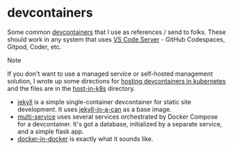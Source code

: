 # devcontainers

Some common [devcontainers](https://containers.dev) that I use as references / send to folks.  These should work in any system that uses [VS Code Server](https://code.visualstudio.com/docs/remote/vscode-server) - GitHub Codespaces, Gitpod, Coder, etc.

> [!NOTE]
> If you don't want to use a managed service or self-hosted management solution, I wrote up some directions for [hosting devcontainers in kubernetes](https://some-natalie.dev/blog/vscode-server/) and the files are in the [host-in-k8s](host-in-k8s) directory.

- [jekyll](jekyll/) is a simple single-container devcontainer for static site development.  It uses [jekyll-in-a-can](https://github.com/some-natalie/jekyll-in-a-can) as a base image.
- [multi-service](multi-service/) uses several services orchestrated by Docker Compose for a devcontainer.  It's got a database, initialized by a separate service, and a simple flask app.
- [docker-in-docker](docker-in-docker/) is exactly what it sounds like.
